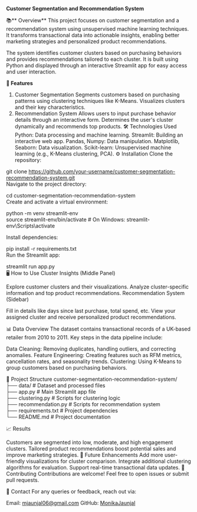 **Customer Segmentation and Recommendation System**

📚** Overview**
This project focuses on customer segmentation and a recommendation system using unsupervised machine learning techniques. It transforms transactional data into actionable insights, enabling better marketing strategies and personalized product recommendations.

The system identifies customer clusters based on purchasing behaviors and provides recommendations tailored to each cluster. It is built using Python and displayed through an interactive Streamlit app for easy access and user interaction.

**🚀 Features**
1. Customer Segmentation
Segments customers based on purchasing patterns using clustering techniques like K-Means.
Visualizes clusters and their key characteristics.
2. Recommendation System
Allows users to input purchase behavior details through an interactive form.
Determines the user's cluster dynamically and recommends top products.
🛠️ Technologies Used
Python: Data processing and machine learning.
Streamlit: Building an interactive web app.
Pandas, Numpy: Data manipulation.
Matplotlib, Seaborn: Data visualization.
Scikit-learn: Unsupervised machine learning (e.g., K-Means clustering, PCA).
⚙️ Installation
Clone the repository:

git clone https://github.com/your-username/customer-segmentation-recommendation-system.git  
Navigate to the project directory:

cd customer-segmentation-recommendation-system  
Create and activate a virtual environment:

python -m venv streamlit-env  
source streamlit-env/bin/activate  # On Windows: streamlit-env\Scripts\activate 

Install dependencies:

pip install -r requirements.txt  
Run the Streamlit app:

streamlit run app.py  
🖥️ How to Use
Cluster Insights (Middle Panel)

Explore customer clusters and their visualizations.
Analyze cluster-specific information and top product recommendations.
Recommendation System (Sidebar)

Fill in details like days since last purchase, total spend, etc.
View your assigned cluster and receive personalized product recommendations.

📊 Data Overview
The dataset contains transactional records of a UK-based retailer from 2010 to 2011. Key steps in the data pipeline include:

Data Cleaning: Removing duplicates, handling outliers, and correcting anomalies.
Feature Engineering: Creating features such as RFM metrics, cancellation rates, and seasonality trends.
Clustering: Using K-Means to group customers based on purchasing behaviors.

📂 Project Structure
customer-segmentation-recommendation-system/  
├── data/                  # Dataset and processed files  
├── app.py                 # Main Streamlit app file  
├── clustering.py          # Scripts for clustering logic  
├── recommendation.py      # Scripts for recommendation system  
├── requirements.txt       # Project dependencies  
└── README.md              # Project documentation  


📈 Results

Customers are segmented into low, moderate, and high engagement clusters.
Tailored product recommendations boost potential sales and improve marketing strategies.
📝 Future Enhancements
Add more user-friendly visualizations for cluster comparison.
Integrate additional clustering algorithms for evaluation.
Support real-time transactional data updates.
🤝 Contributing
Contributions are welcome! Feel free to open issues or submit pull requests.

📧 Contact
For any queries or feedback, reach out via:

Email: mjaunjal06@gmail.com
GitHub: [MonikaJaunjal](https://github.com/MonikaJaunjal/)
